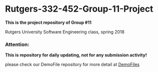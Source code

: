 # Rutgers-332-452-Group-11-Project

**This is the project repository of Group #11**

Rutgers University Software Engineering class, spring 2018

### Attention:

**This is repository for daily updating, not for any submission activity!**

please check our DemoFile repository for more detail at [DemoFiles](https://github.com/YaochengTong/DemoFiles)
